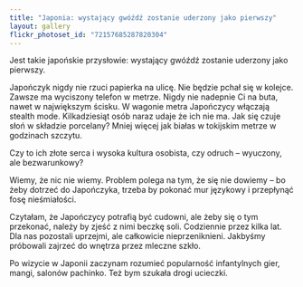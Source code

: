 ```yaml
---
title: "Japonia: wystający gwóźdź zostanie uderzony jako pierwszy"
layout: gallery
flickr_photoset_id: "72157685287820304"
---
```

Jest takie japońskie przysłowie: wystający gwóźdź zostanie uderzony jako pierwszy. 

Japończyk nigdy nie rzuci papierka na ulicę. Nie będzie pchał się w kolejce. 
Zawsze ma wyciszony telefon w metrze.
Nigdy nie nadepnie Ci na buta, nawet w największym ścisku. W wagonie metra Japończycy włączają stealth mode. Kilkadziesiąt osób naraz udaje że ich nie ma. Jak się czuje słoń w składzie porcelany? Mniej więcej jak białas w tokijskim metrze w godzinach szczytu.

Czy to ich złote serca i wysoka kultura osobista, czy odruch – wyuczony, ale bezwarunkowy?

Wiemy, że nic nie wiemy. Problem polega na tym, że się nie dowiemy – bo żeby dotrzeć do Japończyka, trzeba by pokonać mur językowy i przepłynąć fosę nieśmiałości.

Czytałam, że Japończycy potrafią być cudowni, ale żeby się o tym przekonać, należy by zjeść z nimi beczkę soli. Codziennie przez kilka lat.
Dla nas pozostali uprzejmi, ale całkowicie nieprzeniknieni. Jakbyśmy próbowali zajrzeć do wnętrza przez mleczne szkło. 

Po wizycie w Japonii zaczynam rozumieć popularność infantylnych gier, mangi, salonów pachinko. Też bym szukała drogi ucieczki.

